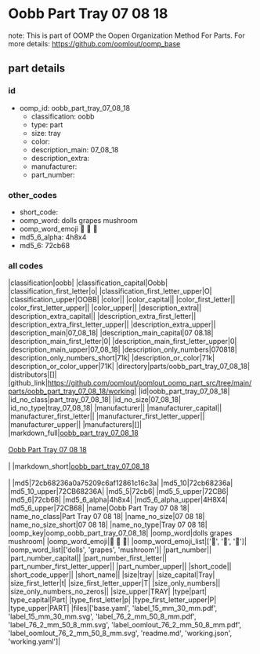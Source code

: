 # Oobb Part Tray 07 08 18  

note: This is part of OOMP the Oopen Organization Method For Parts. For more details: https://github.com/oomlout/oomp_base

##  part details





### id
* oomp_id: oobb_part_tray_07_08_18
  * classification: oobb
  * type: part
  * size: tray
  * color: 
  * description_main: 07_08_18
  * description_extra: 
  * manufacturer: 
  * part_number: 

### other_codes
* short_code: 
* oomp_word: dolls grapes mushroom
* oomp_word_emoji :dolls: :grapes: :mushroom:
* md5_6_alpha: 4h8x4
* md5_6: 72cb68

### all codes 
|classification|oobb|
|classification_capital|Oobb|
|classification_first_letter|o|
|classification_first_letter_upper|O|
|classification_upper|OOBB|
|color||
|color_capital||
|color_first_letter||
|color_first_letter_upper||
|color_upper||
|description_extra||
|description_extra_capital||
|description_extra_first_letter||
|description_extra_first_letter_upper||
|description_extra_upper||
|description_main|07_08_18|
|description_main_capital|07 08.18|
|description_main_first_letter|0|
|description_main_first_letter_upper|0|
|description_main_upper|07_08_18|
|description_only_numbers|070818|
|description_only_numbers_short|71k|
|description_or_color|71k|
|description_or_color_upper|71K|
|directory|parts/oobb_part_tray_07_08_18|
|distributors|[]|
|github_link|https://github.com/oomlout/oomlout_oomp_part_src/tree/main/parts/oobb_part_tray_07_08_18/working|
|id|oobb_part_tray_07_08_18|
|id_no_class|part_tray_07_08_18|
|id_no_size|07_08_18|
|id_no_type|tray_07_08_18|
|manufacturer||
|manufacturer_capital||
|manufacturer_first_letter||
|manufacturer_first_letter_upper||
|manufacturer_upper||
|manufacturers|[]|
|markdown_full|[oobb_part_tray_07_08_18](https://github.com/oomlout/oomlout_oomp_part_src/tree/main/parts/oobb_part_tray_07_08_18/working)<br>[](https://github.com/oomlout/oomlout_oomp_part_src/tree/main/parts/oobb_part_tray_07_08_18/working)<br>[Oobb Part Tray 07 08 18](https://github.com/oomlout/oomlout_oomp_part_src/tree/main/parts/oobb_part_tray_07_08_18/working)<br><br>|
|markdown_short|[oobb_part_tray_07_08_18](https://github.com/oomlout/oomlout_oomp_part_src/tree/main/parts/oobb_part_tray_07_08_18/working)<br><br>|
|md5|72cb68236a0a75209c6af12861c16c3a|
|md5_10|72cb68236a|
|md5_10_upper|72CB68236A|
|md5_5|72cb6|
|md5_5_upper|72CB6|
|md5_6|72cb68|
|md5_6_alpha|4h8x4|
|md5_6_alpha_upper|4H8X4|
|md5_6_upper|72CB68|
|name|Oobb Part Tray 07 08 18|
|name_no_class|Part Tray 07 08 18|
|name_no_size|07 08 18|
|name_no_size_short|07 08 18|
|name_no_type|Tray 07 08 18|
|oomp_key|oomp_oobb_part_tray_07_08_18|
|oomp_word|dolls grapes mushroom|
|oomp_word_emoji|:dolls: :grapes: :mushroom:|
|oomp_word_emoji_list|[':dolls:', ':grapes:', ':mushroom:']|
|oomp_word_list|['dolls', 'grapes', 'mushroom']|
|part_number||
|part_number_capital||
|part_number_first_letter||
|part_number_first_letter_upper||
|part_number_upper||
|short_code||
|short_code_upper||
|short_name||
|size|tray|
|size_capital|Tray|
|size_first_letter|t|
|size_first_letter_upper|T|
|size_only_numbers||
|size_only_numbers_no_zeros||
|size_upper|TRAY|
|type|part|
|type_capital|Part|
|type_first_letter|p|
|type_first_letter_upper|P|
|type_upper|PART|
|files|['base.yaml', 'label_15_mm_30_mm.pdf', 'label_15_mm_30_mm.svg', 'label_76_2_mm_50_8_mm.pdf', 'label_76_2_mm_50_8_mm.svg', 'label_oomlout_76_2_mm_50_8_mm.pdf', 'label_oomlout_76_2_mm_50_8_mm.svg', 'readme.md', 'working.json', 'working.yaml']|
